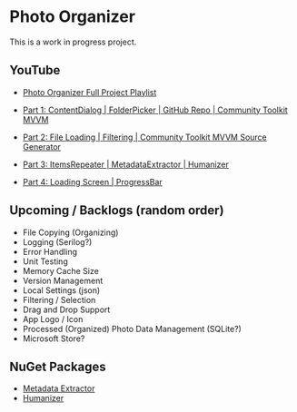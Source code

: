 # Photo Organizer
This is a work in progress project. 

## YouTube
- [Photo Organizer Full Project Playlist](https://youtube.com/playlist?list=PLWyJQIhN3vyO2_kTY43wJGRmQ-4UMtceo)

- [Part 1: ContentDialog | FolderPicker | GitHub Repo | Community Toolkit MVVM](https://youtu.be/e2YEzcuKEMU)
- [Part 2: File Loading | Filtering | Community Toolkit MVVM Source Generator](https://youtu.be/QFUNG2rqGZs)
- [Part 3: ItemsRepeater | MetadataExtractor | Humanizer](https://youtu.be/sjkl6vVU_Gg)
- [Part 4: Loading Screen | ProgressBar](https://youtu.be/n1AzaFCCi9Y)

## Upcoming / Backlogs (random order)
- File Copying (Organizing)
- Logging (Serilog?)
- Error Handling
- Unit Testing
- Memory Cache Size
- Version Management
- Local Settings (json)
- Filtering / Selection
- Drag and Drop Support
- App Logo / Icon
- Processed (Organized) Photo Data Management (SQLite?)
- Microsoft Store?

## NuGet Packages
- [Metadata Extractor](https://github.com/drewnoakes/metadata-extractor)
- [Humanizer](https://github.com/Humanizr/Humanizer)
